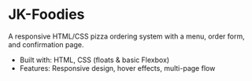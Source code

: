 # JK-Foodies
A responsive HTML/CSS pizza ordering system with a menu, order form, and confirmation page.
- Built with: HTML, CSS (floats & basic Flexbox)
- Features: Responsive design, hover effects, multi-page flow
